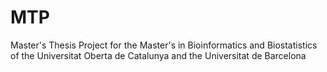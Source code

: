 # MTP
Master's Thesis Project for the Master's in Bioinformatics and Biostatistics of the Universitat Oberta de Catalunya and the Universitat de Barcelona
